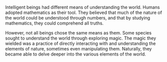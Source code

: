 Intelligent beings had different means of understanding the world. Humans adopted mathematics as their tool. They believed that much of the nature of the world could be understood through numbers, and that by studying mathematics, they could comprehend all truths.

However, not all beings chose the same means as them. Some species sought to understand the world through exploring magic. The magic they wielded was a practice of directly interacting with and understanding the elements of nature, sometimes even manipulating them. Naturally, they became able to delve deeper into the various elements of the world.